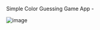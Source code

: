 Simple Color Guessing Game App -

![image](https://github.com/user-attachments/assets/2322d1ba-bd9a-4769-b826-f752e9ad53ec)
